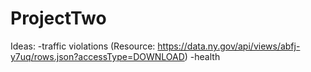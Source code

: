 # ProjectTwo

Ideas: 
-traffic violations (Resource: https://data.ny.gov/api/views/abfj-y7uq/rows.json?accessType=DOWNLOAD)
-health
